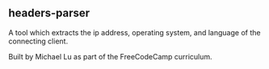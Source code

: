 headers-parser
--------------

A tool which extracts the ip address, operating system, and language of the connecting client.

Built by Michael Lu as part of the FreeCodeCamp curriculum.
